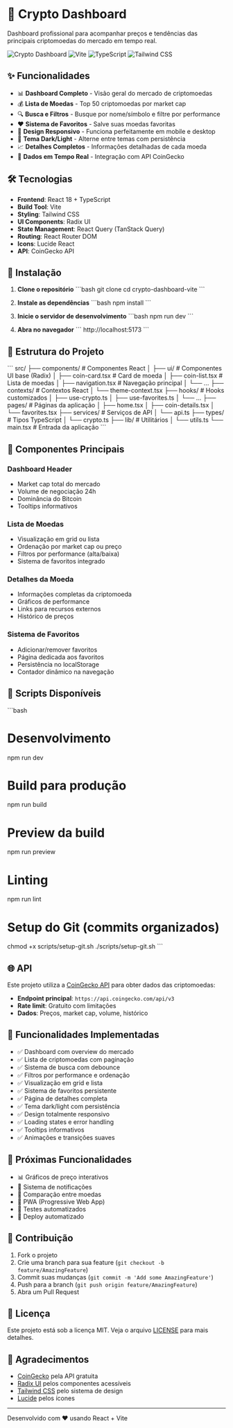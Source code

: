# 🚀 Crypto Dashboard

Dashboard profissional para acompanhar preços e tendências das principais criptomoedas do mercado em tempo real.

![Crypto Dashboard](https://img.shields.io/badge/React-18.2.0-blue)
![Vite](https://img.shields.io/badge/Vite-5.0.0-purple)
![TypeScript](https://img.shields.io/badge/TypeScript-5.2.2-blue)
![Tailwind CSS](https://img.shields.io/badge/Tailwind-3.3.5-cyan)

## ✨ Funcionalidades

- 📊 **Dashboard Completo** - Visão geral do mercado de criptomoedas
- 💰 **Lista de Moedas** - Top 50 criptomoedas por market cap
- 🔍 **Busca e Filtros** - Busque por nome/símbolo e filtre por performance
- ❤️ **Sistema de Favoritos** - Salve suas moedas favoritas
- 📱 **Design Responsivo** - Funciona perfeitamente em mobile e desktop
- 🌙 **Tema Dark/Light** - Alterne entre temas com persistência
- 📈 **Detalhes Completos** - Informações detalhadas de cada moeda
- 🔄 **Dados em Tempo Real** - Integração com API CoinGecko

## 🛠️ Tecnologias

- **Frontend**: React 18 + TypeScript
- **Build Tool**: Vite
- **Styling**: Tailwind CSS
- **UI Components**: Radix UI
- **State Management**: React Query (TanStack Query)
- **Routing**: React Router DOM
- **Icons**: Lucide React
- **API**: CoinGecko API

## 🚀 Instalação

1. **Clone o repositório**
\`\`\`bash
git clone <repository-url>
cd crypto-dashboard-vite
\`\`\`

2. **Instale as dependências**
\`\`\`bash
npm install
\`\`\`

3. **Inicie o servidor de desenvolvimento**
\`\`\`bash
npm run dev
\`\`\`

4. **Abra no navegador**
\`\`\`
http://localhost:5173
\`\`\`

## 📁 Estrutura do Projeto

\`\`\`
src/
├── components/          # Componentes React
│   ├── ui/             # Componentes UI base (Radix)
│   ├── coin-card.tsx   # Card de moeda
│   ├── coin-list.tsx   # Lista de moedas
│   ├── navigation.tsx  # Navegação principal
│   └── ...
├── contexts/           # Contextos React
│   └── theme-context.tsx
├── hooks/              # Hooks customizados
│   ├── use-crypto.ts
│   ├── use-favorites.ts
│   └── ...
├── pages/              # Páginas da aplicação
│   ├── home.tsx
│   ├── coin-details.tsx
│   └── favorites.tsx
├── services/           # Serviços de API
│   └── api.ts
├── types/              # Tipos TypeScript
│   └── crypto.ts
├── lib/                # Utilitários
│   └── utils.ts
└── main.tsx           # Entrada da aplicação
\`\`\`

## 🎨 Componentes Principais

### Dashboard Header
- Market cap total do mercado
- Volume de negociação 24h
- Dominância do Bitcoin
- Tooltips informativos

### Lista de Moedas
- Visualização em grid ou lista
- Ordenação por market cap ou preço
- Filtros por performance (alta/baixa)
- Sistema de favoritos integrado

### Detalhes da Moeda
- Informações completas da criptomoeda
- Gráficos de performance
- Links para recursos externos
- Histórico de preços

### Sistema de Favoritos
- Adicionar/remover favoritos
- Página dedicada aos favoritos
- Persistência no localStorage
- Contador dinâmico na navegação

## 🔧 Scripts Disponíveis

\`\`\`bash
# Desenvolvimento
npm run dev

# Build para produção
npm run build

# Preview da build
npm run preview

# Linting
npm run lint

# Setup do Git (commits organizados)
chmod +x scripts/setup-git.sh
./scripts/setup-git.sh
\`\`\`

## 🌐 API

Este projeto utiliza a [CoinGecko API](https://www.coingecko.com/en/api) para obter dados das criptomoedas:

- **Endpoint principal**: `https://api.coingecko.com/api/v3`
- **Rate limit**: Gratuito com limitações
- **Dados**: Preços, market cap, volume, histórico

## 🎯 Funcionalidades Implementadas

- ✅ Dashboard com overview do mercado
- ✅ Lista de criptomoedas com paginação
- ✅ Sistema de busca com debounce
- ✅ Filtros por performance e ordenação
- ✅ Visualização em grid e lista
- ✅ Sistema de favoritos persistente
- ✅ Página de detalhes completa
- ✅ Tema dark/light com persistência
- ✅ Design totalmente responsivo
- ✅ Loading states e error handling
- ✅ Tooltips informativos
- ✅ Animações e transições suaves

## 🔮 Próximas Funcionalidades

- 📊 Gráficos de preço interativos
- 🔔 Sistema de notificações
- 💱 Comparação entre moedas
- 📱 PWA (Progressive Web App)
- 🧪 Testes automatizados
- 🚀 Deploy automatizado

## 🤝 Contribuição

1. Fork o projeto
2. Crie uma branch para sua feature (`git checkout -b feature/AmazingFeature`)
3. Commit suas mudanças (`git commit -m 'Add some AmazingFeature'`)
4. Push para a branch (`git push origin feature/AmazingFeature`)
5. Abra um Pull Request

## 📄 Licença

Este projeto está sob a licença MIT. Veja o arquivo [LICENSE](LICENSE) para mais detalhes.

## 🙏 Agradecimentos

- [CoinGecko](https://www.coingecko.com/) pela API gratuita
- [Radix UI](https://www.radix-ui.com/) pelos componentes acessíveis
- [Tailwind CSS](https://tailwindcss.com/) pelo sistema de design
- [Lucide](https://lucide.dev/) pelos ícones

---

Desenvolvido com ❤️ usando React + Vite
